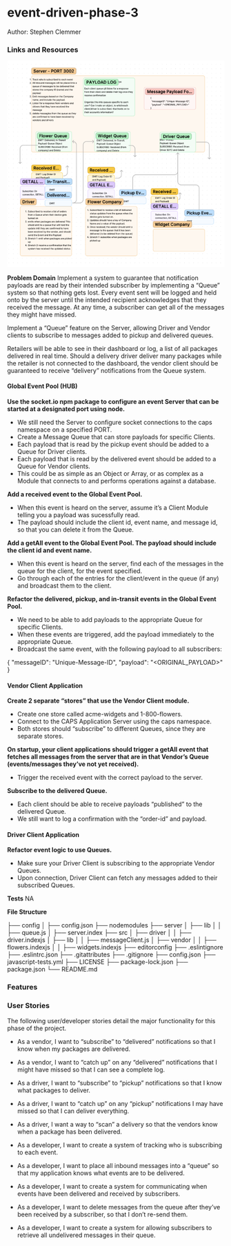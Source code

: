 # event-driven-phase-3

Author: Stephen Clemmer

### Links and Resources

![Lab 13 UML](./assets/Lab%2013%20UML.png)

**Problem Domain**
Implement a system to guarantee that notification payloads are read by their intended subscriber by implementing a “Queue” system so that nothing gets lost. Every event sent will be logged and held onto by the server until the intended recipient acknowledges that they received the message. At any time, a subscriber can get all of the messages they might have missed.

Implement a “Queue” feature on the Server, allowing Driver and Vendor clients to subscribe to messages added to pickup and delivered queues.

 Retailers will be able to see in their dashboard or log, a list of all packages delivered in real time. Should a delivery driver deliver many packages while the retailer is not connected to the dashboard, the vendor client should be guaranteed to receive “delivery” notifications from the Queue system.

#### Global Event Pool (HUB)

**Use the socket.io npm package to configure an event Server that can be started at a designated port using node.**

- We still need the Server to configure socket connections to the caps namespace on a specified PORT.
- Create a Message Queue that can store payloads for specific Clients.
- Each payload that is read by the pickup event should be added to a Queue for Driver clients.
- Each payload that is read by the delivered event should be added to a Queue for Vendor clients.
- This could be as simple as an Object or Array, or as complex as a Module that connects to and performs operations against a database.

**Add a received event to the Global Event Pool.**

- When this event is heard on the server, assume it’s a Client Module telling you a payload was sucessfully read.
- The payload should include the client id, event name, and message id, so that you can delete it from the Queue.

**Add a getAll event to the Global Event Pool.
The payload should include the client id and event name.**

- When this event is heard on the server, find each of the messages in the queue for the client, for the event specified.
- Go through each of the entries for the client/event in the queue (if any) and broadcast them to the client.

**Refactor the delivered, pickup, and in-transit events in the Global Event Pool.**

- We need to be able to add payloads to the appropriate Queue for specific Clients.
- When these events are triggered, add the payload immediately to the appropriate Queue.
- Broadcast the same event, with the following payload to all subscribers:

 {
   "messageID": "Unique-Message-ID",
   "payload": "<ORIGINAL_PAYLOAD>"
 }


#### Vendor Client Application

**Create 2 separate “stores” that use the Vendor Client module.**

- Create one store called acme-widgets and 1-800-flowers.
- Connect to the CAPS Application Server using the caps namespace.
- Both stores should “subscribe” to different Queues, since they are separate stores.

**On startup, your client applications should trigger a getAll event that fetches all messages from the server that are in that Vendor’s Queue (events/messages they’ve not yet received).**

- Trigger the received event with the correct payload to the server.

**Subscribe to the delivered Queue.**

- Each client should be able to receive payloads “published” to the delivered Queue.
- We still want to log a confirmation with the “order-id” and payload.


#### Driver Client Application

**Refactor event logic to use Queues.**

- Make sure your Driver Client is subscribing to the appropriate Vendor Queues.
- Upon connection, Driver Client can fetch any messages added to their subscribed Queues.


**Tests**
NA

**File Structure**

├── config
│   ├── config.json
├── nodemodules
├── server
│   ├── lib
│   │   ├── queue.js
│   ├── server.index
├── src
│   ├── driver
│   │   ├── driver.indexjs
│   ├── lib
│   │   ├── messageClient.js
│   ├── vendor
│   │   ├── flowers.indexjs
│   │   ├── widgets.indexjs
├── editorconfig
├── .eslintignore
├── .eslintrc.json
├── .gitattributes
├── .gitignore
├── config.json
├── javascript-tests.yml
├── LICENSE
├── package-lock.json
├── package.json
└── README.md

### Features

### User Stories

The following user/developer stories detail the major functionality for this phase of the project.

- As a vendor, I want to “subscribe” to “delivered” notifications so that I know when my packages are delivered.
- As a vendor, I want to “catch up” on any “delivered” notifications that I might have missed so that I can see a complete log.
- As a driver, I want to “subscribe” to “pickup” notifications so that I know what packages to deliver.
- As a driver, I want to “catch up” on any “pickup” notifications I may have missed so that I can deliver everything.
- As a driver, I want a way to “scan” a delivery so that the vendors know when a package has been delivered.

- As a developer, I want to create a system of tracking who is subscribing to each event.
- As a developer, I want to place all inbound messages into a “queue” so that my application knows what events are to be delivered.
- As a developer, I want to create a system for communicating when events have been delivered and received by subscribers.
- As a developer, I want to delete messages from the queue after they’ve been received by a subscriber, so that I don’t re-send them.
- As a developer, I want to create a system for allowing subscribers to retrieve all undelivered messages in their queue.
